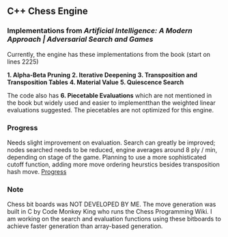 ## C++ Chess Engine
### Implementations from _Artificial Intelligence: A Modern Approach | Adversarial Search and Games_
Currently, the engine has these implementations from the book (start on lines 2225)

**1. Alpha-Beta Pruning**
**2. Iterative Deepening**
**3. Transposition and Transposition Tables**
**4. Material Value**
**5. Quiescence Search**

The code also has **6. Piecetable Evaluations** which are not mentioned in the book 
but widely used and easier to implementthan the weighted linear evaluations suggested. 
The piecetables are not optimized for this engine.

### Progress
Needs slight improvement on evaluation. Search can greatly be improved; nodes searched 
needs to be reduced, engine averages around 8 ply / min, depending on stage of the game. 
Planning to use a more sophisticated cutoff function, adding more move ordering heurstics
besides transposition hash move.
[Progress](https://docs.google.com/spreadsheets/d/1yk-q0h4t2coXKYTTrj6y8UgqU-9TnQ4XuYsEa3ZMVYg/edit?usp=sharing)

### Note
Chess bit boards was NOT DEVELOPED BY ME. The move generation was built in C by 
Code Monkey King who runs the Chess Programming Wiki. I am working on the 
search and evaluation functions using these bitboards to achieve faster generation 
than array-based generation.
